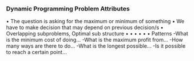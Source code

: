 <h3> Dynamic Programming Problem Attributes </h3>
• The question is asking for the maximum or minimum of something
• We have to make decision that may depend on previous decision/s
• Overlapping subproblems, Optimal sub structure
•
•
•
•
•
• Patterns 
  -What is the minimum cost of doing...
  -What is the maximum profit from...
  -How many ways are there to do...
  -What is the longest possible...
  -Is it possible to reach a certain point...


